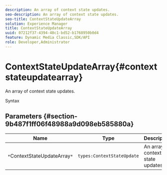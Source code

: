 ```yaml
---
description: An array of context state updates.
seo-description: An array of context state updates.
seo-title: ContextStateUpdateArray
solution: Experience Manager
title: ContextStateUpdateArray
uuid: 07212f37-4394-48c1-bd52-b1768950b0d4
feature: Dynamic Media Classic,SDK/API
role: Developer,Administrator
---
```


# ContextStateUpdateArray{#contextstateupdatearray}

An array of context state updates.

 Syntax 

## Parameters {#section-9b487f1ff06f48988a9d098eb585880a}

|  Name  | Type  | Description  |
|---|---|---|
|  `*`ContextStateUpdateArray`*`  | `types:ContextStateUpdate`  | An array of context state updates.  |

